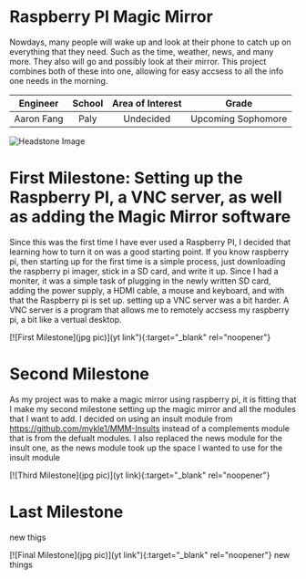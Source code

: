 # Raspberry PI Magic Mirror
Nowdays, many people will wake up and look at their phone to catch up on everything that they need. Such as the time, weather, news, and many more. They also will go and possibly look at their mirror. This project combines both of these into one, allowing for easy accsess to all the info one needs in the morning. 

| **Engineer** | **School** | **Area of Interest** | **Grade** |
|:--:|:--:|:--:|:--:|
| Aaron Fang | Paly | Undecided | Upcoming Sophomore 

![Headstone Image](https://cdn.discordapp.com/attachments/799773888032014406/857099616511328276/IMG_0419.jpg)
  
# First Milestone: Setting up the Raspberry PI, a VNC server, as well as adding the Magic Mirror software
Since this was the first time I have ever used a Raspberry PI, I decided that learning how to turn it on was a good starting point. If you know raspberry pi, then starting up for the first time is a simple process, just downloading the raspberry pi imager, stick in a SD card, and write it up. Since I had a moniter, it was a simple task of plugging in the newly written SD card, adding the power supply, a HDMI cable, a mouse and keyboard, and with that the Raspberry pi is set up. setting up a VNC server was a bit harder. A VNC server is a program that allows me to remotely accsess my raspberry pi, a bit like a vertual desktop. 

[![First Milestone](jpg pic)](yt link"){:target="_blank" rel="noopener"}

# Second Milestone
As my project was to make a magic mirror using raspberry pi, it is fitting that I make my second milestone setting up the magic mirror and all the modules that I want to add. I decided on using an insult module from https://github.com/mykle1/MMM-Insults instead of a complements module that is from the defualt modules. I also replaced the news module for the insult one, as the news module took up the space I wanted to use for the insult module 

[![Third Milestone](jpg pic)](yt link){:target="_blank" rel="noopener"}
# Last Milestone
new thigs



[![Final Milestone](jpg pic)](yt link"){:target="_blank" rel="noopener"}
new things
